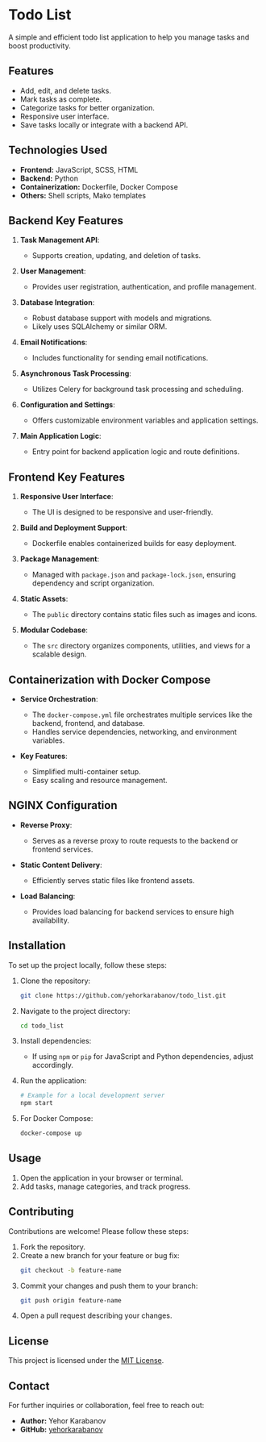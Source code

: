# Todo List

A simple and efficient todo list application to help you manage tasks and boost productivity.

## Features

- Add, edit, and delete tasks.
- Mark tasks as complete.
- Categorize tasks for better organization.
- Responsive user interface.
- Save tasks locally or integrate with a backend API.

## Technologies Used

- **Frontend:** JavaScript, SCSS, HTML
- **Backend:** Python
- **Containerization:** Dockerfile, Docker Compose
- **Others:** Shell scripts, Mako templates

## Backend Key Features

1. **Task Management API**:
   - Supports creation, updating, and deletion of tasks.

2. **User Management**:
   - Provides user registration, authentication, and profile management.

3. **Database Integration**:
   - Robust database support with models and migrations.
   - Likely uses SQLAlchemy or similar ORM.

4. **Email Notifications**:
   - Includes functionality for sending email notifications.

5. **Asynchronous Task Processing**:
   - Utilizes Celery for background task processing and scheduling.

6. **Configuration and Settings**:
   - Offers customizable environment variables and application settings.

7. **Main Application Logic**:
   - Entry point for backend application logic and route definitions.

## Frontend Key Features

1. **Responsive User Interface**:
   - The UI is designed to be responsive and user-friendly.

2. **Build and Deployment Support**:
   - Dockerfile enables containerized builds for easy deployment.

3. **Package Management**:
   - Managed with `package.json` and `package-lock.json`, ensuring dependency and script organization.

4. **Static Assets**:
   - The `public` directory contains static files such as images and icons.

5. **Modular Codebase**:
   - The `src` directory organizes components, utilities, and views for a scalable design.

## Containerization with Docker Compose

- **Service Orchestration**:
   - The `docker-compose.yml` file orchestrates multiple services like the backend, frontend, and database.
   - Handles service dependencies, networking, and environment variables.

- **Key Features**:
   - Simplified multi-container setup.
   - Easy scaling and resource management.

## NGINX Configuration

- **Reverse Proxy**:
   - Serves as a reverse proxy to route requests to the backend or frontend services.

- **Static Content Delivery**:
   - Efficiently serves static files like frontend assets.

- **Load Balancing**:
   - Provides load balancing for backend services to ensure high availability.

## Installation

To set up the project locally, follow these steps:

1. Clone the repository:
   ```bash
   git clone https://github.com/yehorkarabanov/todo_list.git
   ```
2. Navigate to the project directory:
   ```bash
   cd todo_list
   ```
3. Install dependencies:
   - If using `npm` or `pip` for JavaScript and Python dependencies, adjust accordingly.

4. Run the application:
   ```bash
   # Example for a local development server
   npm start
   ```

5. For Docker Compose:
   ```bash
   docker-compose up
   ```

## Usage

1. Open the application in your browser or terminal.
2. Add tasks, manage categories, and track progress.

## Contributing

Contributions are welcome! Please follow these steps:

1. Fork the repository.
2. Create a new branch for your feature or bug fix:
   ```bash
   git checkout -b feature-name
   ```
3. Commit your changes and push them to your branch:
   ```bash
   git push origin feature-name
   ```
4. Open a pull request describing your changes.

## License

This project is licensed under the [MIT License](LICENSE).

## Contact

For further inquiries or collaboration, feel free to reach out:

- **Author:** Yehor Karabanov
- **GitHub:** [yehorkarabanov](https://github.com/yehorkarabanov)
